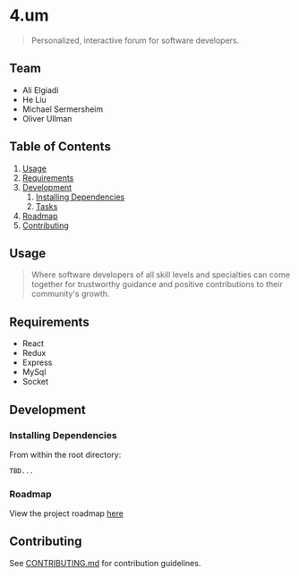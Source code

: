 # 4.um

> Personalized, interactive forum for software developers.

## Team

  - Ali Elgiadi
  - He Liu
  - Michael Sermersheim
  - Oliver Ullman

## Table of Contents

1. [Usage](#Usage)
1. [Requirements](#requirements)
1. [Development](#development)
    1. [Installing Dependencies](#installing-dependencies)
    1. [Tasks](#tasks)
1. [Roadmap](#roadmap)
1. [Contributing](#contributing)

## Usage

> Where software developers of all skill levels and specialties can come together for trustworthy guidance and positive contributions to their community's growth.

## Requirements

- React
- Redux
- Express
- MySql
- Socket

## Development

### Installing Dependencies

From within the root directory:

```sh
TBD...
```

### Roadmap

View the project roadmap [here](https://docs.google.com/spreadsheets/d/11bYC2KRd66zInBLLcNDz3N_pXp-PYVqoKgE5KwQhAaE/edit#gid=0)


## Contributing

See [CONTRIBUTING.md](CONTRIBUTING.md) for contribution guidelines.
